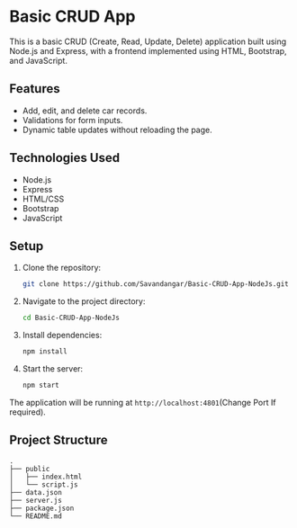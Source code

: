 # Basic CRUD App

This is a basic CRUD (Create, Read, Update, Delete) application built using Node.js and Express, with a frontend implemented using HTML, Bootstrap, and JavaScript.

## Features

- Add, edit, and delete car records.
- Validations for form inputs.
- Dynamic table updates without reloading the page.

## Technologies Used

- Node.js
- Express
- HTML/CSS
- Bootstrap
- JavaScript

## Setup

1. Clone the repository:
    ```sh
    git clone https://github.com/Savandangar/Basic-CRUD-App-NodeJs.git
    ```
2. Navigate to the project directory:
    ```sh
    cd Basic-CRUD-App-NodeJs
    ```
3. Install dependencies:
    ```sh
    npm install
    ```
4. Start the server:
    ```sh
    npm start
    ```

The application will be running at `http://localhost:4801`(Change Port If required).

## Project Structure

```plaintext
.
├── public
│   ├── index.html
│   └── script.js
├── data.json
├── server.js
├── package.json
└── README.md
